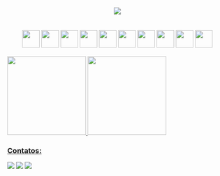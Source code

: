 <h1 align="center">
  <a href="https://github.com/oneyottabyte">
    <img src="https://readme-typing-svg.herokuapp.com/?&color=%D6F7F1FF&lines=Olá,+Devs!+👋;Eu+sou+o+Dorian+...;&center=true&size=30">
  </a>
</h1>

<div style="display: block; text-align: center; vertical-align: baseline;"><br>
  <img src="https://cdn.jsdelivr.net/gh/devicons/devicon/icons/php/php-original.svg" width="40" height="40"/>
  <img src="https://cdn.jsdelivr.net/gh/devicons/devicon/icons/laravel/laravel-plain-wordmark.svg" width="40" height="40"/> 
  <img src="https://cdn.jsdelivr.net/gh/devicons/devicon/icons/html5/html5-original-wordmark.svg" width="40" height="40"/> 
  <img src="https://cdn.jsdelivr.net/gh/devicons/devicon/icons/css3/css3-original-wordmark.svg" width="40" height="40"/> 
  <img src="https://cdn.jsdelivr.net/gh/devicons/devicon/icons/javascript/javascript-original.svg" width="40" height="40"/> 
  <img src="https://cdn.jsdelivr.net/gh/devicons/devicon/icons/bootstrap/bootstrap-plain-wordmark.svg" width="40" height="40"/> 
  <img src="https://cdn.jsdelivr.net/gh/devicons/devicon/icons/mysql/mysql-original-wordmark.svg" width="40" height="40"/> 
  <img src="https://cdn.jsdelivr.net/gh/devicons/devicon/icons/mongodb/mongodb-original-wordmark.svg" width="40" height="40"/> 
  <img src="https://cdn.jsdelivr.net/gh/devicons/devicon/icons/java/java-original.svg" width="40" height="40"/> 
  <img src="https://cdn.jsdelivr.net/gh/devicons/devicon/icons/spring/spring-original-wordmark.svg" width="40" height="40"/>
</div>

<br>

<div>
  <a href="https://github.com/oneyottabyte">
  <img height="180em" src="https://github-readme-stats.vercel.app/api/top-langs/?username=oneyottabyte&layout=compact&langs_count=7&theme=github_dark"/>
  <img height="180em" src="https://github-readme-stats.vercel.app/api?username=oneyottabyte&show_icons=true&theme=github_dark&include_all_commits=true&count_private=true"/>
</div> 

### Contatos:

<div>
  <a href="https://www.instagram.com/oneyottabyte/" target="_blank"><img src="https://img.shields.io/badge/-Instagram-%23E4405F?style=for-the-badge&logo=instagram&logoColor=white" target="_blank"></a>
  <a href = "mailto:dorianc.vieira@gmail.com"><img src="https://img.shields.io/badge/Gmail-D14836?style=for-the-badge&logo=gmail&logoColor=white" target="_blank"></a>
  <a href="https://www.linkedin.com/in/dorian-vieira/" target="_blank"><img src="https://img.shields.io/badge/-LinkedIn-%230077B5?style=for-the-badge&logo=linkedin&logoColor=white" target="_blank"></a>   
</div>
